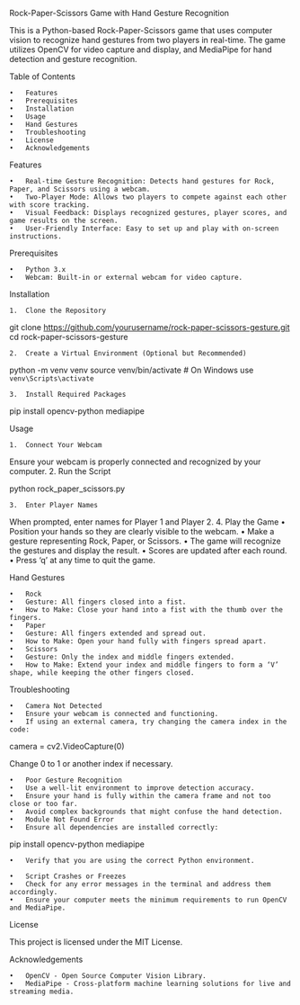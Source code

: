 Rock-Paper-Scissors Game with Hand Gesture Recognition

This is a Python-based Rock-Paper-Scissors game that uses computer vision to recognize hand gestures from two players in real-time. The game utilizes OpenCV for video capture and display, and MediaPipe for hand detection and gesture recognition.

Table of Contents

	•	Features
	•	Prerequisites
	•	Installation
	•	Usage
	•	Hand Gestures
	•	Troubleshooting
	•	License
	•	Acknowledgements

Features

	•	Real-time Gesture Recognition: Detects hand gestures for Rock, Paper, and Scissors using a webcam.
	•	Two-Player Mode: Allows two players to compete against each other with score tracking.
	•	Visual Feedback: Displays recognized gestures, player scores, and game results on the screen.
	•	User-Friendly Interface: Easy to set up and play with on-screen instructions.

Prerequisites

	•	Python 3.x
	•	Webcam: Built-in or external webcam for video capture.

Installation

	1.	Clone the Repository

git clone https://github.com/yourusername/rock-paper-scissors-gesture.git
cd rock-paper-scissors-gesture


	2.	Create a Virtual Environment (Optional but Recommended)

python -m venv venv
source venv/bin/activate  # On Windows use `venv\Scripts\activate`


	3.	Install Required Packages

pip install opencv-python mediapipe



Usage

	1.	Connect Your Webcam
Ensure your webcam is properly connected and recognized by your computer.
	2.	Run the Script

python rock_paper_scissors.py


	3.	Enter Player Names
When prompted, enter names for Player 1 and Player 2.
	4.	Play the Game
	•	Position your hands so they are clearly visible to the webcam.
	•	Make a gesture representing Rock, Paper, or Scissors.
	•	The game will recognize the gestures and display the result.
	•	Scores are updated after each round.
	•	Press ‘q’ at any time to quit the game.

Hand Gestures

	•	Rock
	•	Gesture: All fingers closed into a fist.
	•	How to Make: Close your hand into a fist with the thumb over the fingers.
	•	Paper
	•	Gesture: All fingers extended and spread out.
	•	How to Make: Open your hand fully with fingers spread apart.
	•	Scissors
	•	Gesture: Only the index and middle fingers extended.
	•	How to Make: Extend your index and middle fingers to form a ‘V’ shape, while keeping the other fingers closed.

Troubleshooting

	•	Camera Not Detected
	•	Ensure your webcam is connected and functioning.
	•	If using an external camera, try changing the camera index in the code:

camera = cv2.VideoCapture(0)

Change 0 to 1 or another index if necessary.

	•	Poor Gesture Recognition
	•	Use a well-lit environment to improve detection accuracy.
	•	Ensure your hand is fully within the camera frame and not too close or too far.
	•	Avoid complex backgrounds that might confuse the hand detection.
	•	Module Not Found Error
	•	Ensure all dependencies are installed correctly:

pip install opencv-python mediapipe


	•	Verify that you are using the correct Python environment.

	•	Script Crashes or Freezes
	•	Check for any error messages in the terminal and address them accordingly.
	•	Ensure your computer meets the minimum requirements to run OpenCV and MediaPipe.

License

This project is licensed under the MIT License.

Acknowledgements

	•	OpenCV - Open Source Computer Vision Library.
	•	MediaPipe - Cross-platform machine learning solutions for live and streaming media.
